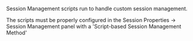 Session Management scripts run to handle custom session management.

The scripts must be properly configured in the Session Properties -> Session Management panel with a 'Script-based Session Management Method'